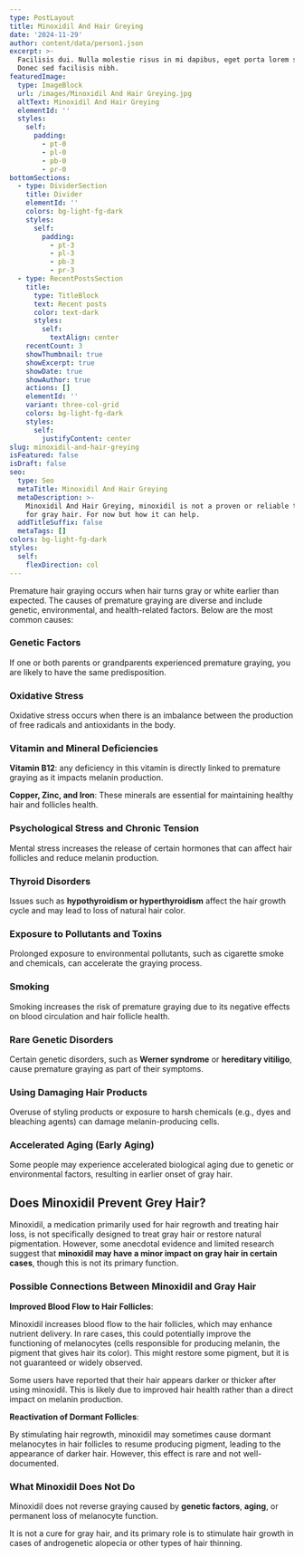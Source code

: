 ```yaml
---
type: PostLayout
title: Minoxidil And Hair Greying
date: '2024-11-29'
author: content/data/person1.json
excerpt: >-
  Facilisis dui. Nulla molestie risus in mi dapibus, eget porta lorem semper.
  Donec sed facilisis nibh.
featuredImage:
  type: ImageBlock
  url: /images/Minoxidil And Hair Greying.jpg
  altText: Minoxidil And Hair Greying
  elementId: ''
  styles:
    self:
      padding:
        - pt-0
        - pl-0
        - pb-0
        - pr-0
bottomSections:
  - type: DividerSection
    title: Divider
    elementId: ''
    colors: bg-light-fg-dark
    styles:
      self:
        padding:
          - pt-3
          - pl-3
          - pb-3
          - pr-3
  - type: RecentPostsSection
    title:
      type: TitleBlock
      text: Recent posts
      color: text-dark
      styles:
        self:
          textAlign: center
    recentCount: 3
    showThumbnail: true
    showExcerpt: true
    showDate: true
    showAuthor: true
    actions: []
    elementId: ''
    variant: three-col-grid
    colors: bg-light-fg-dark
    styles:
      self:
        justifyContent: center
slug: minoxidil-and-hair-greying
isFeatured: false
isDraft: false
seo:
  type: Seo
  metaTitle: Minoxidil And Hair Greying
  metaDescription: >-
    Minoxidil And Hair Greying, minoxidil is not a proven or reliable treatment
    for gray hair. For now but how it can help.
  addTitleSuffix: false
  metaTags: []
colors: bg-light-fg-dark
styles:
  self:
    flexDirection: col
---
```

Premature hair graying occurs when hair turns gray or white earlier than expected. The causes of premature graying are diverse and include genetic, environmental, and health-related factors. Below are the most common causes:


### Genetic Factors


If one or both parents or grandparents experienced premature graying, you are likely to have the same predisposition.

### Oxidative Stress

Oxidative stress occurs when there is an imbalance between the production of free radicals and antioxidants in the body.

### Vitamin and Mineral Deficiencies

**Vitamin B12**: any deficiency in this vitamin is directly linked to premature graying as it impacts melanin production.

**Copper, Zinc, and Iron**: These minerals are essential for maintaining healthy hair and follicles health.

### Psychological Stress and Chronic Tension

Mental stress increases the release of certain hormones that can affect hair follicles and reduce melanin production.

### Thyroid Disorders

Issues such as **hypothyroidism or hyperthyroidism** affect the hair growth cycle and may lead to loss of natural hair color.

### Exposure to Pollutants and Toxins

Prolonged exposure to environmental pollutants, such as cigarette smoke and chemicals, can accelerate the graying process.

### Smoking

Smoking increases the risk of premature graying due to its negative effects on blood circulation and hair follicle health.

### Rare Genetic Disorders

Certain genetic disorders, such as **Werner syndrome** or **hereditary vitiligo**, cause premature graying as part of their symptoms.

### Using Damaging Hair Products

Overuse of styling products or exposure to harsh chemicals (e.g., dyes and bleaching agents) can damage melanin-producing cells.


### Accelerated Aging (Early Aging)

Some people may experience accelerated biological aging due to genetic or environmental factors, resulting in earlier onset of gray hair.

## **Does Minoxidil Prevent Grey Hair?**

Minoxidil, a medication primarily used for hair regrowth and treating hair loss, is not specifically designed to treat gray hair or restore natural pigmentation. However, some anecdotal evidence and limited research suggest that **minoxidil may have a minor impact on gray hair in certain cases**, though this is not its primary function.



### Possible Connections Between Minoxidil and Gray Hair

**Improved Blood Flow to Hair Follicles**:

Minoxidil increases blood flow to the hair follicles, which may enhance nutrient delivery. In rare cases, this could potentially improve the functioning of melanocytes (cells responsible for producing melanin, the pigment that gives hair its color). This might restore some pigment, but it is not guaranteed or widely observed.

Some users have reported that their hair appears darker or thicker after using minoxidil. This is likely due to improved hair health rather than a direct impact on melanin production.

**Reactivation of Dormant Follicles**:

By stimulating hair regrowth, minoxidil may sometimes cause dormant melanocytes in hair follicles to resume producing pigment, leading to the appearance of darker hair. However, this effect is rare and not well-documented.



### What Minoxidil Does Not Do

Minoxidil does not reverse graying caused by **genetic factors**, **aging**, or permanent loss of melanocyte function.

It is not a cure for gray hair, and its primary role is to stimulate hair growth in cases of androgenetic alopecia or other types of hair thinning.




















